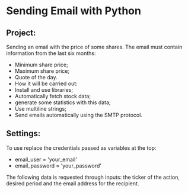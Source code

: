 # Sending Email with Python

## Project:

Sending an email with the price of some shares. The email must contain information from the last six months:

- Minimum share price;
- Maximum share price;
- Quote of the day.
- How it will be carried out:
- Install and use libraries;
- Automatically fetch stock data;
- generate some statistics with this data;
- Use multiline strings;
- Send emails automatically using the SMTP protocol.
  
## Settings:

To use replace the credentials passed as variables at the top:

- email_user = 'your_email'
- email_password = 'your_password'

The following data is requested through inputs: the ticker of the action, desired period and the email address for the recipient.
